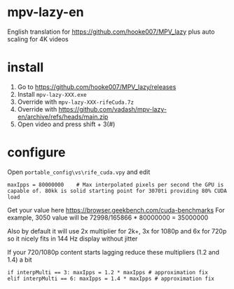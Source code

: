 # mpv-lazy-en
English translation for https://github.com/hooke007/MPV_lazy plus auto scaling for 4K videos

# install
1) Go to https://github.com/hooke007/MPV_lazy/releases
2) Install `mpv-lazy-XXX.exe`
3) Override with `mpv-lazy-XXX-rifeCuda.7z`
4) Override with https://github.com/vadash/mpv-lazy-en/archive/refs/heads/main.zip
5) Open video and press shift + 3(#)

# configure
Open `portable_config\vs\rife_cuda.vpy` and edit 
```
maxIpps = 80000000    # Max interpolated pixels per second the GPU is capable of. 80kk is solid starting point for 3070ti providing 80% CUDA load
```
Get your value here https://browser.geekbench.com/cuda-benchmarks For example, 3050 value will be 72998/165866 * 80000000 = 35000000

Also by default it will use 2x multiplier for 2k+, 3x for 1080p and 6x for 720p so it nicely fits in 144 Hz display without jitter
 
If your 720/1080p content starts lagging reduce these multipliers (1.2 and 1.4) a bit
```
if interpMulti == 3: maxIpps = 1.2 * maxIpps # approximation fix
elif interpMulti == 6: maxIpps = 1.4 * maxIpps # approximation fix
```

